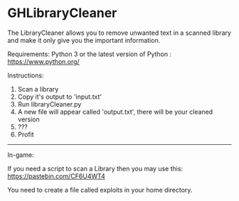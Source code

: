 # GHLibraryCleaner
The LibraryCleaner allows you to remove unwanted text in a scanned library and make it only give you the important information.

Requirements:
Python 3 or the latest version of Python : https://www.python.org/



Instructions:
1. Scan a library
2. Copy it's output to 'input.txt'
3. Run libraryCleaner.py
4. A new file will appear called 'output.txt', there will be your cleaned version
5. ???
6. Profit
-----------------------------
In-game:

If you need a script to scan a Library then you may use this:
https://pastebin.com/CF6U4WT4

You need to create a file called exploits in your home directory.
